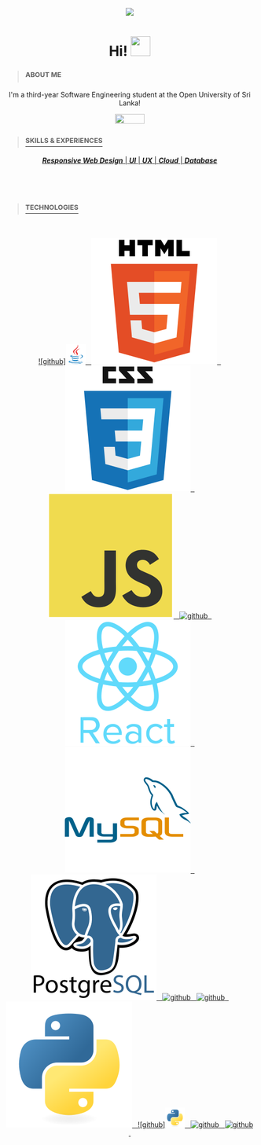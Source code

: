 
<p align="center"><a href="https://imgur.com/sh07vdn"><img src="https://i.imgur.com/sh07vdn.png" title=" " /></a></p>

<p align="center"><h1 align="center">Hi! <img src="https://media.giphy.com/media/8XaBSsyQaYFxxNqznU/giphy.gif" width="40" height="40"/></h1>

 <div align=left>

> ### <sup> ABOUT ME </sup>

<p align="center">I'm a third-year Software Engineering student at the Open University of Sri Lanka! </p>

<p align="center"><a href="https://linkedin.com/in/mgkshavinda"><img src="https://i.imgur.com/1HtFi4b.png" width="60" height="20"/></p>

> ### <sup> SKILLS & EXPERIENCES </sup>

<div align=center>
  
***Responsive Web Design*** | ***UI*** | ***UX*** | ***Cloud*** | ***Database***

</div>
 
#
<br/>

> ### <sup> TECHNOLOGIES </sup>

<br/>

<div align=center>

![github]<img src="https://raw.githubusercontent.com/devicons/devicon/master/icons/java/java-original.svg" alt="java" width="40" height="40"/> &nbsp;
![github](https://raw.githubusercontent.com/devicons/devicon/master/icons/html5/html5-original-wordmark.svg) &nbsp;
![github](https://raw.githubusercontent.com/devicons/devicon/master/icons/css3/css3-original-wordmark.svg) &nbsp;
![github](https://raw.githubusercontent.com/devicons/devicon/master/icons/javascript/javascript-original.svg) &nbsp;
![github](https://www.vectorlogo.zone/logos/getbootstrap/getbootstrap-icon.svg) &nbsp;
![github](https://raw.githubusercontent.com/devicons/devicon/master/icons/react/react-original-wordmark.svg) &nbsp;
![github](https://raw.githubusercontent.com/devicons/devicon/master/icons/mysql/mysql-original-wordmark.svg) &nbsp;
![github](https://raw.githubusercontent.com/devicons/devicon/master/icons/postgresql/postgresql-original-wordmark.svg) &nbsp;
![github](https://www.vectorlogo.zone/logos/git-scm/git-scm-icon.svg) &nbsp;
![github](https://www.vectorlogo.zone/logos/figma/figma-icon.svg) &nbsp;
![github](https://raw.githubusercontent.com/devicons/devicon/master/icons/python/python-original.svg) &nbsp;
![github]<img src="https://raw.githubusercontent.com/devicons/devicon/master/icons/python/python-original.svg" alt="python" width="40" height="40"/> &nbsp;
![github](https://cdn.worldvectorlogo.com/logos/django.svg) &nbsp;
![github](https://www.vectorlogo.zone/logos/amazon_aws/amazon_aws-ar21.svg) &nbsp;

</div>


